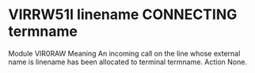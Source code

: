 # VIRRW51I linename CONNECTING termname
Module
    VIR0RAW
Meaning
    An incoming call on the line whose external name is linename has been allocated to terminal termname.
Action
    None.
